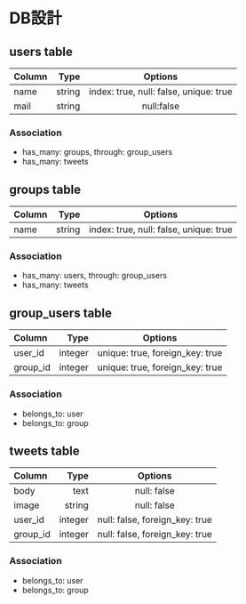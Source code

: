 # DB設計

## users table

| Column | Type    | Options                                |
|:-------|--------:|:--------------------------------------:|
| name   | string  | index: true, null: false, unique: true |
| mail   | string  | null:false                             |

### Association

* has_many: groups, through: group_users
* has_many: tweets

## groups table

| Column | Type    | Options                               |
|:-------|--------:|:-------------------------------------:|
| name   | string  | index: true, null: false, unique: true|

### Association

* has_many: users, through: group_users
* has_many: tweets


## group_users table

| Column   | Type    | Options                         |
|:---------|--------:|:-------------------------------:|
| user_id  | integer | unique: true, foreign_key: true |
| group_id | integer | unique: true, foreign_key: true |

### Association

* belongs_to: user
* belongs_to: group


## tweets table

| Column   | Type    | Options                            |
|:---------|--------:|:----------------------------------:|
| body     | text    | null: false                        |
| image    | string  | null: false                        |
| user_id  | integer | null: false, foreign_key: true     |
| group_id | integer | null: false, foreign_key: true     |

### Association

* belongs_to: user
* belongs_to: group






